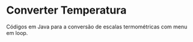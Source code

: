 # Converter Temperatura

Códigos em Java para a conversão de escalas termométricas com menu em loop.
